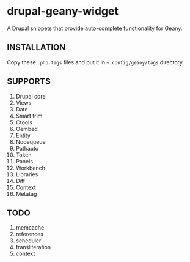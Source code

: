 drupal-geany-widget
===================

A Drupal snippets that provide auto-complete functionality for Geany.

INSTALLATION
------------

Copy these `.php.tags` files and put it in `~.config/geany/tags` directory.

SUPPORTS
--------

1. Drupal core
2. Views
3. Date
4. Smart trim
5. Ctools
6. Oembed
7. Entity
8. Nodequeue
9. Pathauto
10. Token
11. Panels
12. Workbench
13. Libraries
14. Diff
15. Context
16. Metatag

TODO
----

1. memcache
2. references
3. scheduler
4. transliteration
5. context

